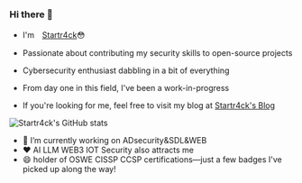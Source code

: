 ### Hi there 👋

* I'm　[Startr4ck](https://startr4ck.github.io)😳
* Passionate about contributing my security skills to open-source projects 
* Cybersecurity enthusiast dabbling in a bit of everything 
* From day one in this field, I've been a work-in-progress 


  

* If you're looking for me, feel free to visit my blog at  [Startr4ck's Blog](https://startr4ck.github.io)


![Startr4ck's GitHub stats](https://github-readme-stats.vercel.app/api?username=Startr4ck)
- 🔭 I’m currently working on ADsecurity&SDL&WEB
- ❤ AI LLM WEB3 IOT Security also attracts me
- 😄 holder of OSWE CISSP  CCSP certifications—just a few badges I've picked up along the way!
